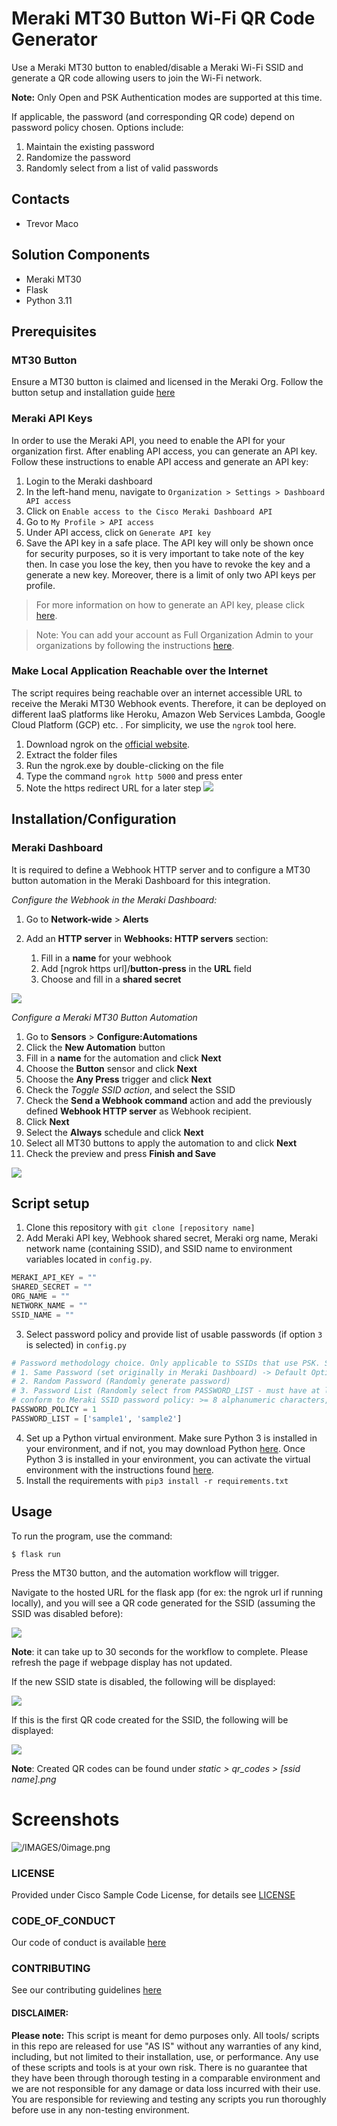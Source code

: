 # Meraki MT30 Button Wi-Fi QR Code Generator

Use a Meraki MT30 button to enabled/disable a Meraki Wi-Fi SSID and generate a QR code allowing users to join the Wi-Fi network.

**Note:**
Only Open and PSK Authentication modes are supported at this time.

If applicable, the password (and corresponding QR code) depend on password policy chosen. Options include:
1. Maintain the existing password
2. Randomize the password
3. Randomly select from a list of valid passwords


## Contacts
* Trevor Maco

## Solution Components
* Meraki MT30
* Flask
* Python 3.11

## Prerequisites

### MT30 Button
Ensure a MT30 button is claimed and licensed in the Meraki Org. Follow the button setup and installation guide [here](https://documentation.meraki.com/MT/MT_Installation_Guides/MT30_Installation_Guide_-_Smart_Automation_Button)

### Meraki API Keys
In order to use the Meraki API, you need to enable the API for your organization first. After enabling API access, you can generate an API key. Follow these instructions to enable API access and generate an API key:
1. Login to the Meraki dashboard
2. In the left-hand menu, navigate to `Organization > Settings > Dashboard API access`
3. Click on `Enable access to the Cisco Meraki Dashboard API`
4. Go to `My Profile > API access`
5. Under API access, click on `Generate API key`
6. Save the API key in a safe place. The API key will only be shown once for security purposes, so it is very important to take note of the key then. In case you lose the key, then you have to revoke the key and a generate a new key. Moreover, there is a limit of only two API keys per profile.

> For more information on how to generate an API key, please click [here](https://developer.cisco.com/meraki/api-v1/#!authorization/authorization). 

> Note: You can add your account as Full Organization Admin to your organizations by following the instructions [here](https://documentation.meraki.com/General_Administration/Managing_Dashboard_Access/Managing_Dashboard_Administrators_and_Permissions).

### Make Local Application Reachable over the Internet
The script requires being reachable over an internet accessible URL to receive the Meraki MT30 Webhook events. Therefore, it can be deployed on different IaaS platforms like Heroku, Amazon Web Services Lambda, Google Cloud Platform (GCP) etc. . For simplicity, we use the `ngrok` tool here.

1. Download ngrok on the [official website](https://ngrok.com/download).
2. Extract the folder files
3. Run the ngrok.exe by double-clicking on the file
4. Type the command `ngrok http 5000` and press enter
5. Note the https redirect URL for a later step
![](IMAGES/ngrok.png)

## Installation/Configuration

### Meraki Dashboard

It is required to define a Webhook HTTP server and to configure a MT30 button automation in the Meraki Dashboard for this integration.

*Configure the Webhook in the Meraki Dashboard:*

1. Go to **Network-wide** > **Alerts**

2. Add an **HTTP server** in **Webhooks: HTTP servers** section:
   1. Fill in a **name** for your webhook 
   2. Add [ngrok https url]/**button-press** in the **URL** field 
   3. Choose and fill in a **shared secret**
   
![](IMAGES/webhook_config.png)

*Configure a Meraki MT30 Button Automation*

1. Go to **Sensors** > **Configure:Automations**
2. Click the  **New Automation** button
3. Fill in a **name** for the automation and click **Next**
4. Choose the **Button** sensor and click **Next**
5. Choose the **Any Press** trigger and click **Next**
6. Check the **Toggle SSID* action*, and select the SSID
7. Check the **Send a Webhook command** action and add the previously defined **Webhook HTTP server** as Webhook recipient.
8. Click **Next**
8. Select the **Always** schedule and click **Next**
9. Select all MT30 buttons to apply the automation to and click **Next**
10. Check the preview and press **Finish and Save**

![](IMAGES/completed_automation.png)

## Script setup

1. Clone this repository with `git clone [repository name]`
2. Add Meraki API key, Webhook shared secret, Meraki org name, Meraki network name (containing SSID), and SSID name to environment variables located in `config.py`.
```python
MERAKI_API_KEY = ""
SHARED_SECRET = ""
ORG_NAME = ""
NETWORK_NAME = ""
SSID_NAME = ""
```
3. Select password policy and provide list of usable passwords (if option `3` is selected) in `config.py`
```python
# Password methodology choice. Only applicable to SSIDs that use PSK. See Available options:
# 1. Same Password (set originally in Meraki Dashboard) -> Default Option
# 2. Random Password (Randomly generate password)
# 3. Password List (Randomly select from PASSWORD_LIST - must have at least 1 password in list, passwords must
# conform to Meraki SSID password policy: >= 8 alphanumeric characters, etc.)
PASSWORD_POLICY = 1
PASSWORD_LIST = ['sample1', 'sample2']
```
4. Set up a Python virtual environment. Make sure Python 3 is installed in your environment, and if not, you may download Python [here](https://www.python.org/downloads/). Once Python 3 is installed in your environment, you can activate the virtual environment with the instructions found [here](https://docs.python.org/3/tutorial/venv.html).
5. Install the requirements with `pip3 install -r requirements.txt`

## Usage
To run the program, use the command:
```
$ flask run
```
Press the MT30 button, and the automation workflow will trigger.

Navigate to the hosted URL for the flask app (for ex: the ngrok url if running locally), and you will see a QR code generated for the SSID (assuming the SSID was disabled before):

![](IMAGES/qr_code.png)

**Note**: it can take up to 30 seconds for the workflow to complete. Please refresh the page if webpage display has not updated.

If the new SSID state is disabled, the following will be displayed:

![](IMAGES/ssid_disabled.jpg)

If this is the first QR code created for the SSID, the following will be displayed:

![](IMAGES/no_qr_code.png)

**Note**: Created QR codes can be found under _static > qr_codes > [ssid name].png_


# Screenshots

![/IMAGES/0image.png](/IMAGES/0image.png)

### LICENSE

Provided under Cisco Sample Code License, for details see [LICENSE](LICENSE.md)

### CODE_OF_CONDUCT

Our code of conduct is available [here](CODE_OF_CONDUCT.md)

### CONTRIBUTING

See our contributing guidelines [here](CONTRIBUTING.md)

#### DISCLAIMER:
<b>Please note:</b> This script is meant for demo purposes only. All tools/ scripts in this repo are released for use "AS IS" without any warranties of any kind, including, but not limited to their installation, use, or performance. Any use of these scripts and tools is at your own risk. There is no guarantee that they have been through thorough testing in a comparable environment and we are not responsible for any damage or data loss incurred with their use.
You are responsible for reviewing and testing any scripts you run thoroughly before use in any non-testing environment.